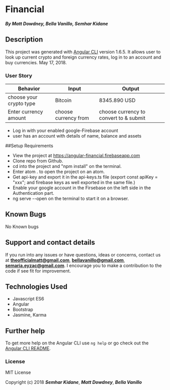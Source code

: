 # Financial


#### _**By Matt Dowdney, Bella Vanillo, Semhar Kidane**_

## Description

This project was generated with [Angular CLI](https://github.com/angular/angular-cli) version 1.6.5. It allows user to look up current crypto and foreign currency rates, log in to an account and buy currencies. May 17, 2018.


### User Story

Behavior | Input | Output
---------|-------|-------
choose your crypto type | Bitcoin | 8345.890 USD
Enter currency amount | choose currency from | choose currency to convert to & submit

* Log in with your enabled google-Firebase account
* user has an account with details of name, balance and assets



##Setup Requirements
* View the project at https://angular-financial.firebaseapp.com
* Clone repo from Github.
* cd into the project and "npm install" on the terminal.
* Enter atom . to open the project on an atom.
* Get api-key and export it in the api-keys.ts file (export const apiKey = "xxx"; and firebase keys as well exported in the same file.)
* Enable your google account in the Firsebase on the left side in the Authentication part.
* ng serve --open on the terminal to start it on a browser.


## Known Bugs

No Known bugs


## Support and contact details

If you run into any issues or have questions, ideas or concerns, contact us at **theofficialmatt@gmail.com**, **bellavanillo@gmail.com**, **semaria.eyzac@gmail.com**. I encourage you to make a contribution to the code if see fit for improvement.


## Technologies Used

* Javascript ES6
* Angular
* Bootstrap
* Jasmine, Karma


## Further help

To get more help on the Angular CLI use `ng help` or go check out the [Angular CLI README](https://github.com/angular/angular-cli/blob/master/README.md).

### License

MIT License

Copyright (c) 2018 **_Semhar Kidane_**, **_Matt Dowdney_**, **_Bella Vanillo_**
